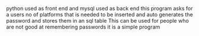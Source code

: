 python used as front end and mysql used as back end this program asks for a users no of platforms that is needed to be inserted and auto generates the password and stores them in an sql table
This can be used for people who are not good at remembering passwords
it is a simple program
